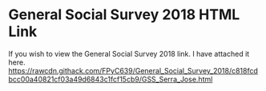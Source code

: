 <h1>General Social Survey 2018 HTML Link</h1>

If you wish to view the General Social Survey 2018 link. I have attached it here.
<a href="https://rawcdn.githack.com/FPyC639/General_Social_Survey_2018/c818fcdbcc00a40821cf03a49d6843c1fcf15cb9/GSS_Serra_Jose.html">
https://rawcdn.githack.com/FPyC639/General_Social_Survey_2018/c818fcdbcc00a40821cf03a49d6843c1fcf15cb9/GSS_Serra_Jose.html</a>
